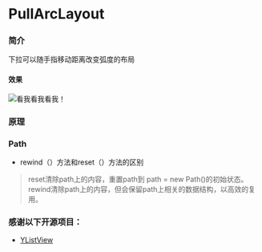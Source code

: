 # PullArcLayout
### 简介
 下拉可以随手指移动距离改变弧度的布局
#### 效果
 ![看我看我看我！](https://github.com/JadynAi/PullArcLayout/blob/master/app/GIF.gif)
### 原理
### Path
 - rewind（）方法和reset（）方法的区别

> reset清除path上的内容，重置path到 path = new Path()的初始状态。<br>
    rewind清除path上的内容，但会保留path上相关的数据结构，以高效的复用。

### 感谢以下开源项目：
 - [YListView](https://github.com/yll2wcf/YLListView)
